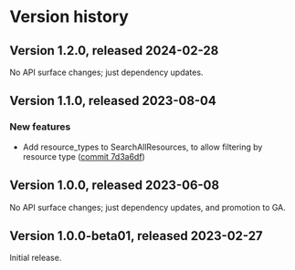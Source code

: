 # Version history

## Version 1.2.0, released 2024-02-28

No API surface changes; just dependency updates.

## Version 1.1.0, released 2023-08-04

### New features

- Add resource_types to SearchAllResources, to allow filtering by resource type ([commit 7d3a6df](https://github.com/googleapis/google-cloud-dotnet/commit/7d3a6df92cd44e93ec358dc1e7b4014538a086dd))

## Version 1.0.0, released 2023-06-08

No API surface changes; just dependency updates, and promotion to GA.

## Version 1.0.0-beta01, released 2023-02-27

Initial release.
